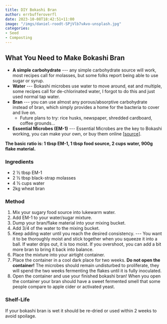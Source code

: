 ```yaml
---
title: DIY Bokashi Bran
author: errbufferoverfl
date: 2023-10-08T18:42:51+11:00
image: "/imgs/daniel-roodt-SPjVlb7vAvo-unsplash.jpg"
categories:
- Seed
- Composting
---
```


## What You Need to Make Bokashi Bran

-   **A simple carbohydrate** --- any simple carbohydrate source will work, most recipes call for molasses, but some folks report being able to use sugar or syrup.
-   **Water** --- Bokashi microbes use water to move around, eat and multiple, some recipes call for de-chlorinated water, I forgot to do this and just used normal tap water.
-   **Bran** --- you can use almost any porous/absorptive carbohydrate instead of bran, which simply provides a home for the bacteria to cover and live on.
    -   Future plans to try: rice husks, newspaper, shredded cardboard, coffee grounds...
-   **Essential Microbes (EM-1)** --- Essential Microbes are the key to Bokashi working, you can make your own, or buy them online \[[source](https://www.oneorganic.com.au/product/em-effective-microorganisms/)\].

**The basic ratio is: 1 tbsp EM-1, 1 tbsp food source, 2 cups water, 900g flake material.**

### Ingredients

-   2 ½ tbsp EM-1
-   2 ½ tbsp black-strap molasses
-   4 ½ cups water
-   2kg wheat bran

### Method

1.  Mix your sugary food source into lukewarm water.
2.  Add EM-1 to your water/sugar mixture.
3.  Dump your bran/flake material into your mixing bucket.
4.  Add 3/4 of the water to the mixing bucket.
5.  Keep adding water until you reach the desired consistency. --- You want it to be thoroughly moist and stick together when you squeeze it into a ball. If water drips out, it is too moist. If you overshoot, you can add a bit more bran to bring it back into balance.
6.  Place the mixture into your airtight container.
7.  Place the container in a cool dark place for two weeks. **Do not open the container!** The microbes should remain undisturbed to proliferate, they will spend the two weeks fermenting the flakes until it is fully inoculated.
8.  Open the container and use your finished bokashi bran! When you open the container your bran should have a sweet fermented smell that some people compare to apple cider or activated yeast.

### Shelf-Life

If your bokashi bran is wet it should be re-dried or used within 2 weeks to avoid spoilage.
